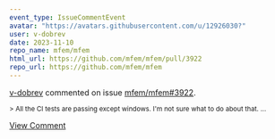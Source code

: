 ```yaml
---
event_type: IssueCommentEvent
avatar: "https://avatars.githubusercontent.com/u/12926030?"
user: v-dobrev
date: 2023-11-10
repo_name: mfem/mfem
html_url: https://github.com/mfem/mfem/pull/3922
repo_url: https://github.com/mfem/mfem
---
```


<a href='https://github.com/v-dobrev' target='_blank'>v-dobrev</a> commented on issue <a href='https://github.com/mfem/mfem/pull/3922' target='_blank'>mfem/mfem#3922</a>.

<small>> All the CI tests are passing except windows. I'm not sure what to do about that....</small>

<a href='https://github.com/mfem/mfem/pull/3922' target='_blank'>View Comment</a>